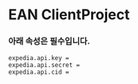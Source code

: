 # EAN ClientProject


### 아래 속성은 필수입니다.
```
expedia.api.key = 
expedia.api.secret = 
expedia.api.cid = 
```